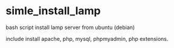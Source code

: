 simle_install_lamp
==================

bash script install lamp server from ubuntu (debian)

include install apache, php, mysql, phpmyadmin, php extensions.
